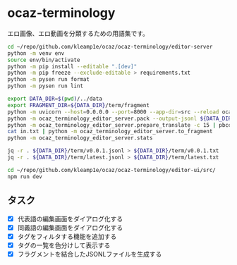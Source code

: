 # ocaz-terminology

エロ画像、エロ動画を分類するための用語集です。

```sh
cd ~/repo/github.com/kleamp1e/ocaz/ocaz-terminology/editor-server
python -m venv env
source env/bin/activate
python -m pip install --editable ".[dev]"
python -m pip freeze --exclude-editable > requirements.txt
python -m pysen run format
python -m pysen run lint

export DATA_DIR=$(pwd)/../data
export FRAGMENT_DIR=${DATA_DIR}/term/fragment
python -m uvicorn --host=0.0.0.0 --port=8000 --app-dir=src --reload ocaz_terminology_editor_server.server:app
python -m ocaz_terminology_editor_server.pack --output-jsonl ${DATA_DIR}/term/latest.jsonl
python -m ocaz_terminology_editor_server.prepare_translate -c 15 | pbcopy
cat in.txt | python -m ocaz_terminology_editor_server.to_fragment
python -m ocaz_terminology_editor_server.stats

jq -r . ${DATA_DIR}/term/v0.0.1.jsonl > ${DATA_DIR}/term/v0.0.1.txt
jq -r . ${DATA_DIR}/term/latest.jsonl > ${DATA_DIR}/term/latest.txt
```

```sh
cd ~/repo/github.com/kleamp1e/ocaz/ocaz-terminology/editor-ui/src/
npm run dev
```

## タスク

* [x] 代表語の編集画面をダイアログ化する
* [x] 同義語の編集画面をダイアログ化する
* [x] タグをフィルタする機能を追加する
* [x] タグの一覧を色分けして表示する
* [x] フラグメントを結合したJSONLファイルを生成する
